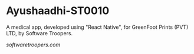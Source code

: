 # Ayushaadhi-ST0010

A medical app, developed using "React Native", for GreenFoot Prints (PVT) LTD, by Software Troopers.

_softwaretroopers.com_
